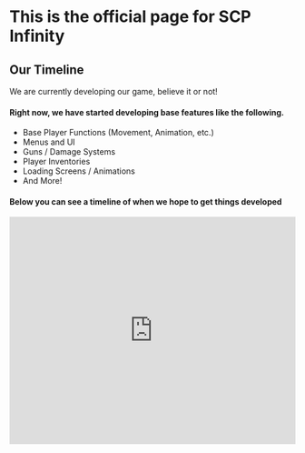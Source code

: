 # This is the official page for SCP Infinity


## Our Timeline
We are currently developing our game, believe it or not!

#### Right now, we have started developing base features like the following.
- Base Player Functions (Movement, Animation, etc.)
- Menus and UI
- Guns / Damage Systems
- Player Inventories
- Loading Screens / Animations
- And More!

#### Below you can see a timeline of when we hope to get things developed

<html>
<iframe width="100%" height="400" src="https://time.graphics/embed?v=1&id=525793" frameborder="0" allowfullscreen></iframe>
</html>
